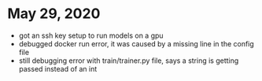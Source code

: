 # May 29, 2020
* got an ssh key setup to run models on a gpu
* debugged docker run error, it was caused by a missing line in the config file
* still debugging error with train/trainer.py file, says a string is getting passed instead of an int
